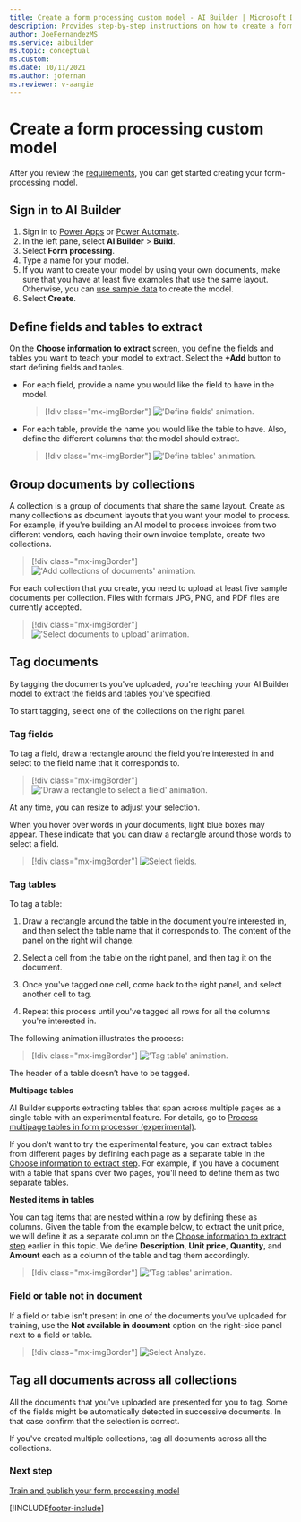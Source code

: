 ```yaml
---
title: Create a form processing custom model - AI Builder | Microsoft Docs
description: Provides step-by-step instructions on how to create a form processing model in AI Builder.
author: JoeFernandezMS
ms.service: aibuilder
ms.topic: conceptual
ms.custom: 
ms.date: 10/11/2021
ms.author: jofernan
ms.reviewer: v-aangie
---
```


# Create a form processing custom model

After you review the [requirements](form-processing-model-requirements.md), you can get started creating your form-processing model.

## Sign in to AI Builder

1. Sign in to [Power Apps](https://make.powerapps.com/) or [Power Automate](https://flow.microsoft.com/signin).
1. In the left pane, select **AI Builder** > **Build**.
1. Select **Form processing**.
1. Type a name for your model.
1. If you want to create your model by using your own documents, make sure that you have at least five examples that use the same layout. Otherwise, you can [use sample data](form-processing-sample-data.md) to create the model.
1. Select **Create**.

## Define fields and tables to extract

On the **Choose information to extract** screen, you define the fields and tables you want to teach your model to extract. Select the **+Add** button to start defining fields and tables.

- For each field, provide a name you would like the field to have in the model.

   > [!div class="mx-imgBorder"]
   > !['Define fields' animation.](media/form-processing-multiple-layout-define-fields-only.gif "Define fields to extract")

- For each table, provide the name you would like the table to have. Also, define the different columns that the model should extract.

   > [!div class="mx-imgBorder"]
   > !['Define tables' animation.](media/form-processing-multiple-layout-define-tables-only.gif "Define tables to extract")

## Group documents by collections

A collection is a group of documents that share the same layout. Create as many collections as document layouts that you want your model to process. For example, if you're building an AI model to process invoices from two different vendors, each having their own invoice template, create two collections.

   > [!div class="mx-imgBorder"]
   > !['Add collections of documents' animation.](media/form-processing-multiple-layout-create-collections.gif "Create collections")

For each collection that you create, you need to upload at least five sample documents per collection. Files with formats JPG, PNG, and PDF files are currently accepted.

   > [!div class="mx-imgBorder"]
   > !['Select documents to upload' animation.](media/form-processing-multiple-layout-add-documents.gif "Upload documents")

## Tag documents

By tagging the documents you've uploaded, you're teaching your AI Builder model to extract the fields and tables you've specified.

To start tagging, select one of the collections on the right panel.

### Tag fields

To tag a field, draw a rectangle around the field you're interested in and select to the field name that it corresponds to.

   > [!div class="mx-imgBorder"]
   > !['Draw a rectangle to select a field' animation.](media/form-processing-multiple-layout-tag-fields.gif "Tag field in a document")

At any time, you can resize to adjust your selection.

When you hover over words in your documents, light blue boxes may appear. These indicate that you can draw a rectangle around those words to select a field.

   > [!div class="mx-imgBorder"]
   > ![Select fields.](media/form-select-fields.png "Select fields close up")

### Tag tables

To tag a table:

1. Draw a rectangle around the table in the document you're interested in, and then select the table name that it corresponds to. The content of the panel on the right will change.

1. Select a cell from the table on the right panel, and then tag it on the document.

1. Once you've tagged one cell, come back to the right panel, and select another cell to tag.

1. Repeat this process until you've tagged all rows for all the columns you're interested in.

The following animation illustrates the process:

   > [!div class="mx-imgBorder"]
   > !['Tag table' animation.](media/form-processing-tag-table.gif "Tag a table in a document")

The header of a table doesn’t have to be tagged.

**Multipage tables** 

AI Builder supports extracting tables that span across multiple pages as a single table with an experimental feature. For details, go to [Process multipage tables in form processor (experimental)](form-processing-multipage.md).

If you don't want to try the experimental feature, you can extract tables from different pages by defining each page as a separate table in the [Choose information to extract step](create-form-processing-model.md#define-fields-and-tables-to-extract). For example, if you have a document with a table that spans over two pages, you'll need to define them as two separate tables.

**Nested items in tables**

You can tag items that are nested within a row by defining these as columns. Given the table from the example below, to extract the unit price, we will define it as a separate column on the [Choose information to extract step](create-form-processing-model.md#define-fields-and-tables-to-extract) earlier in this topic. We define **Description**, **Unit price**, **Quantity**, and **Amount** each as a column of the table and tag them accordingly.

   > [!div class="mx-imgBorder"]
   > !['Tag tables' animation.](media/form-processing-tag-table-nested-items.png "Tag nested items in tables")


### Field or table not in document

If a field or table isn't present in one of the documents you've uploaded for training, use the **Not available in document** option on the right-side panel next to a field or table.

   > [!div class="mx-imgBorder"]
   > ![Select Analyze.](media/form-processing-multiple-layout-not-available-in-document.gif "Field or table not in document")

## Tag all documents across all collections

All the documents that you've uploaded are presented for you to tag. Some of the fields might be automatically detected in successive documents. In that case confirm that the selection is correct.

If you've created multiple collections, tag all documents across all the collections.

### Next step

[Train and publish your form processing model](form-processing-train.md)


[!INCLUDE[footer-include](includes/footer-banner.md)]
